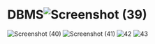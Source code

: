 # DBMS![Screenshot (39)](https://user-images.githubusercontent.com/122252787/211472513-22580974-7f64-4dfc-9a39-d42eafb923a9.png)
![Screenshot (40)](https://user-images.githubusercontent.com/122252787/211472645-760c96c2-e223-41f1-be65-f2f8544ab72b.png)
![Screenshot (41)](https://user-images.githubusercontent.com/122252787/211472702-f1fda32f-1139-49dc-8034-6c8ff04564e1.png)
![42](https://user-images.githubusercontent.com/122252787/211472727-b55ce05a-31a4-4fae-8ccc-9060d94954f1.png)
![43](https://user-images.githubusercontent.com/122252787/211472789-d3657c9c-4a4a-4051-ab61-d572bb967316.png)
